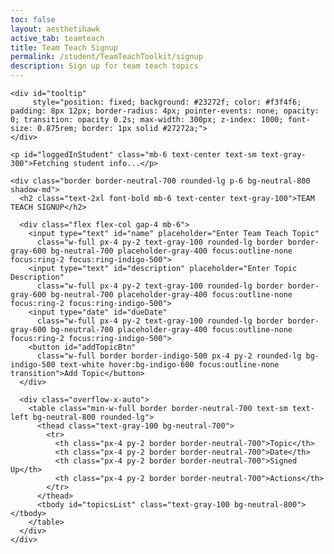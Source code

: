 ```yaml
---
toc: false
layout: aesthetihawk
active_tab: teamteach
title: Team Teach Signup
permalink: /student/TeamTeachToolkit/signup
description: Sign up for team teach topics
---
```


<div class="min-h-screen bg-neutral-900 text-gray-100">
  <div class="max-w-5xl mx-auto py-10 px-4">

    <div id="tooltip" 
         style="position: fixed; background: #23272f; color: #f3f4f6; padding: 8px 12px; border-radius: 4px; pointer-events: none; opacity: 0; transition: opacity 0.2s; max-width: 300px; z-index: 1000; font-size: 0.875rem; border: 1px solid #27272a;">
    </div>

    <p id="loggedInStudent" class="mb-6 text-center text-sm text-gray-300">Fetching student info...</p>

    <div class="border border-neutral-700 rounded-lg p-6 bg-neutral-800 shadow-md">
      <h2 class="text-2xl font-bold mb-6 text-center text-gray-100">TEAM TEACH SIGNUP</h2>

      <div class="flex flex-col gap-4 mb-6">
        <input type="text" id="name" placeholder="Enter Team Teach Topic"
          class="w-full px-4 py-2 text-gray-100 rounded-lg border border-gray-600 bg-neutral-700 placeholder-gray-400 focus:outline-none focus:ring-2 focus:ring-indigo-500">
        <input type="text" id="description" placeholder="Enter Topic Description"
          class="w-full px-4 py-2 text-gray-100 rounded-lg border border-gray-600 bg-neutral-700 placeholder-gray-400 focus:outline-none focus:ring-2 focus:ring-indigo-500">
        <input type="date" id="dueDate"
          class="w-full px-4 py-2 text-gray-100 rounded-lg border border-gray-600 bg-neutral-700 placeholder-gray-400 focus:outline-none focus:ring-2 focus:ring-indigo-500">
        <button id="addTopicBtn"
          class="w-full border border-indigo-500 px-4 py-2 rounded-lg bg-indigo-500 text-white hover:bg-indigo-600 focus:outline-none transition">Add Topic</button>
      </div>

      <div class="overflow-x-auto">
        <table class="min-w-full border border-neutral-700 text-sm text-left bg-neutral-800 rounded-lg">
          <thead class="text-gray-100 bg-neutral-700">
            <tr>
              <th class="px-4 py-2 border border-neutral-700">Topic</th>
              <th class="px-4 py-2 border border-neutral-700">Date</th>
              <th class="px-4 py-2 border border-neutral-700">Signed Up</th>
              <th class="px-4 py-2 border border-neutral-700">Actions</th>
            </tr>
          </thead>
          <tbody id="topicsList" class="text-gray-100 bg-neutral-800"></tbody>
        </table>
      </div>
    </div>
  </div>
</div>

<script type="module">
import { javaURI, fetchOptions } from '{{site.baseurl}}/assets/js/api/config.js';

let loggedInStudent = null;
let userId = -1;
let StuName = "";

function formatDateToMMDDYYYY(dateStr) {
  const [year, month, day] = dateStr.split("-");
  return `${month}/${day}/${year}`;
}

async function getUserId() {
  const url_persons = `${javaURI}/api/person/get`;
  try {
    const response = await fetch(url_persons, fetchOptions);
    if (!response.ok) throw new Error(`Spring server response: ${response.status}`);
    const data = await response.json();
    userId = data.id;
    StuName = data.name;
    document.getElementById("loggedInStudent").innerText = `Logged in as: ${StuName}`;
    fetchTopics();
  } catch (error) {
    console.error("Java Database Error:", error);
    document.getElementById("loggedInStudent").innerText = "Error fetching student info.";
  }
}

async function fetchTopics() {
  try {
    let response = await fetch(`${javaURI}/api/assignments/debug`, fetchOptions);
    let topics = await response.json();
    let filteredTopics = topics.filter(topic => topic.type === "teamteach");

    let topicsList = document.getElementById("topicsList");
    topicsList.innerHTML = "";
    await Promise.all(filteredTopics.map(topic => fetchAssignTopics(topic)));
  } catch (error) {
    console.error("Error fetching topics:", error);
  }
}

async function fetchAssignTopics(topic) {
  try {
    let response = await fetch(`${javaURI}/api/submissions/assignment/${topic.id}`, fetchOptions);
    let data = await response.json();
    let assignments = Array.isArray(data) ? data : [];

    let studentsSet = new Set();
    let studentsTextArray = [];

    assignments.forEach(assignment => {
      if (Array.isArray(assignment.students)) {
        assignment.students.forEach(s => {
          if (!studentsSet.has(s.id)) {
            studentsSet.add(s.id);
            studentsTextArray.push(`${s.name} (${s.id})`);
          }
        });
      } else if (assignment.students && typeof assignment.students === 'string') {
        assignment.students.split(',').forEach(name => {
          if (!studentsSet.has(name.trim())) {
            studentsSet.add(name.trim());
            studentsTextArray.push(name.trim());
          }
        });
      }
    });

    const studentsText = studentsTextArray.length > 0 ? studentsTextArray.join(', ') : "None";
    const alreadySignedUp = studentsSet.has(userId);

    let row = document.createElement("tr");
    row.innerHTML = `
      <td class="border border-white px-4 py-2 tooltip-target" data-description="${topic.description.replace(/"/g, '&quot;')}">${topic.name}</td>
      <td class="border border-white px-4 py-2">${topic.dueDate}</td>
      <td class="border border-white px-4 py-2">${studentsText}</td>
      <td class="border border-white px-4 py-2">
        <button
          class="px-3 py-1 rounded text-sm transition focus:outline-none focus:ring-2 focus:ring-indigo-400
                ${alreadySignedUp ? 'bg-indigo-300 text-white opacity-50 cursor-not-allowed' : 'bg-indigo-500 text-white hover:bg-indigo-600'}"
          ${alreadySignedUp ? 'disabled' : ''}
          data-topic-id="${topic.id}">
          ${alreadySignedUp ? 'Signed Up' : 'Sign Up'}
        </button>
      </td>`;

    if (!alreadySignedUp) {
      row.querySelector("button").addEventListener("click", function () {
        signUpForTopic(topic.id);
      });
    }

    document.getElementById("topicsList").appendChild(row);
  } catch (error) {
    console.error("Error fetching topic assignments:", error);
  }
}

async function addTopic() {
  let name = document.getElementById("name").value;
  let description = document.getElementById("description").value;
  let rawDate = document.getElementById("dueDate").value;

  if (!name || !description || !rawDate) {
    alert("Please fill in all fields.");
    return;
  }

  let dueDate = formatDateToMMDDYYYY(rawDate);
  const url = `${javaURI}/api/assignments/create?name=${encodeURIComponent(name)}&type=teamteach&description=${encodeURIComponent(description)}&points=1.0&dueDate=${encodeURIComponent(dueDate)}`;

  try {
    let response = await fetch(url, { method: "POST", headers: { "Content-Type": "application/json" } });
    if (response.ok) {
      document.getElementById("name").value = "";
      document.getElementById("description").value = "";
      document.getElementById("dueDate").value = "";
      fetchTopics();
    } else {
      console.error("Failed to add topic");
    }
  } catch (error) {
    console.error("Error adding topic:", error);
  }
}

async function signUpForTopic(id) {
  if (userId === -1) {
    alert("Please login first");
    return;
  }

  const data = {
    assignmentId: id,
    submitterId: userId,
    isGroup: false,
    content: "test",
    comment: "",
    isLate: false
  };

  try {
    let response = await fetch(`${javaURI}/api/submissions/submit/${id}`, {
      method: "POST",
      headers: { "Content-Type": "application/json" },
      body: JSON.stringify(data)
    });

    if (response.ok) {
      fetchTopics();
    } else {
      console.error("Failed to sign up for topic");
      alert("Failed to sign up. Please try again.");
    }
  } catch (error) {
    console.error("Error signing up for topic:", error);
    alert("Error signing up. Please try again.");
  }
}

document.addEventListener("DOMContentLoaded", () => {
  getUserId();
  document.getElementById("addTopicBtn").addEventListener("click", addTopic);
});

const tooltip = document.getElementById("tooltip");

document.addEventListener("mouseover", (e) => {
  if (e.target.classList.contains("tooltip-target")) {
    const desc = e.target.getAttribute("data-description");
    if (desc) {
      tooltip.textContent = desc;
      tooltip.style.opacity = "1";
    }
  }
});

document.addEventListener("mousemove", (e) => {
  if (tooltip.style.opacity === "1") {
    let x = e.clientX + 15;
    let y = e.clientY + 15;

    if (x + tooltip.offsetWidth > window.innerWidth) {
      x = e.clientX - tooltip.offsetWidth - 15;
    }
    if (y + tooltip.offsetHeight > window.innerHeight) {
      y = e.clientY - tooltip.offsetHeight - 15;
    }

    tooltip.style.left = x + "px";
    tooltip.style.top = y + "px";
  }
});

document.addEventListener("mouseout", (e) => {
  if (e.target.classList.contains("tooltip-target")) {
    tooltip.style.opacity = "0";
  }
});
</script>